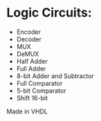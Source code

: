 # Logic Circuits:
- Encoder
- Decoder
- MUX
- DeMUX
- Half Adder
- Full Adder
- 8-bit Adder and Subtractor
- Full Comparator
- 5-bit Comparator
- Shift 16-bit

Made in VHDL
